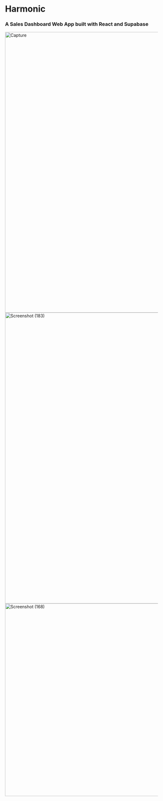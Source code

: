 # Harmonic
### A Sales Dashboard Web App built with React and Supabase

<img width="928" height="923" alt="Capture" src="https://github.com/user-attachments/assets/6b8ba4f6-f75d-4648-bcde-d68041fb902a" />


<img width="1920" height="957" alt="Screenshot (183)" src="https://github.com/user-attachments/assets/5bf7a996-0bc1-4b83-b56f-76560be73b8d" />


<img width="1296" height="634" alt="Screenshot (168)" src="https://github.com/user-attachments/assets/80fde4cc-9b77-47b6-82ae-fd5527b7e15b" />


